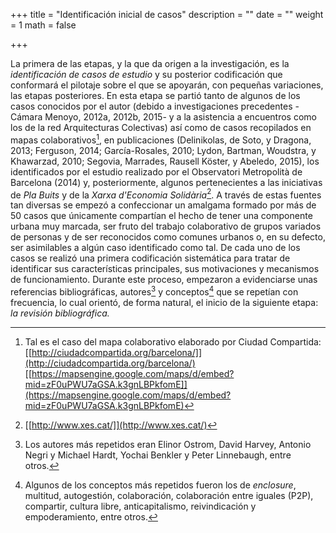 +++
title = "Identificación inicial de casos"
description = ""
date = ""
weight = 1
math = false

+++

La primera de las etapas, y la que da origen a la investigación, es la
*identificación de casos de estudio* y su posterior codificación que
conformará el pilotaje sobre el que se apoyarán, con pequeñas
variaciones, las etapas posteriores. En esta etapa se partió tanto de
algunos de los casos conocidos por el autor (debido a investigaciones
precedentes -Cámara Menoyo, 2012a, 2012b, 2015- y a la asistencia a
encuentros como los de la red Arquitecturas Colectivas) así como de
casos recopilados en mapas colaborativos[^194], en publicaciones
(Delinikolas, de Soto, y Dragona, 2013; Ferguson, 2014; García-Rosales,
2010; Lydon, Bartman, Woudstra, y Khawarzad, 2010; Segovia, Marrades,
Rausell Köster, y Abeledo, 2015), los identificados por el estudio
realizado por el Observatori Metropolità de Barcelona (2014) y,
posteriormente, algunos pertenecientes a las iniciativas de *Pla Buits*
y de la *Xarxa d'Economia Solidària*[^195]. A través de estas fuentes
tan diversas se empezó a confeccionar un amalgama formado por más de 50
casos que únicamente compartían el hecho de tener una componente urbana
muy marcada, ser fruto del trabajo colaborativo de grupos variados de
personas y de ser reconocidos como comunes urbanos o, en su defecto, ser
asimilables a algún caso identificado como tal. De cada uno de los casos
se realizó una primera codificación sistemática para tratar de
identificar sus características principales, sus motivaciones y
mecanismos de funcionamiento. Durante este proceso, empezaron a
evidenciarse unas referencias bibliográficas, autores[^196] y
conceptos[^197] que se repetían con frecuencia, lo cual orientó, de
forma natural, el inicio de la siguiente etapa: *la revisión
bibliográfica.*


[^194]: Tal es el caso del mapa colaborativo elaborado por Ciudad
    Compartida:
    [[http://ciudadcompartida.org/barcelona/]](http://ciudadcompartida.org/barcelona/)
    [[https://mapsengine.google.com/maps/d/embed?mid=zF0uPWU7aGSA.k3gnLBPkfomE]](https://mapsengine.google.com/maps/d/embed?mid=zF0uPWU7aGSA.k3gnLBPkfomE)

[^195]: [[http://www.xes.cat/]](http://www.xes.cat/)

[^196]: Los autores más repetidos eran Elinor Ostrom, David Harvey,
    Antonio Negri y Michael Hardt, Yochai Benkler y Peter Linnebaugh,
    entre otros.

[^197]: Algunos de los conceptos más repetidos fueron los de
    *enclosure*, multitud, autogestión, colaboración, colaboración entre
    iguales (P2P), compartir, cultura libre, anticapitalismo,
    reivindicación y empoderamiento, entre otros.
